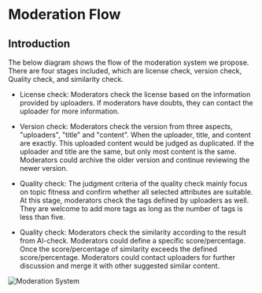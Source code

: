 #  Moderation Flow
## Introduction
The below diagram shows the flow of the moderation system we propose. There are four stages included, which are license check, version check, Quality check, and similarity check.

* License check:
Moderators check the license based on the information provided by uploaders. If moderators have doubts, they can contact the uploader for more information.

* Version check:
Moderators check the version from three aspects, "uploaders", "title" and "content". When the uploader, title, and content are exactly. This uploaded content would be judged as duplicated. If the uploader and title are the same, but only most content is the same. Moderators could archive the older version and continue reviewing the newer version.

* Quality check:
The judgment criteria of the quality check mainly focus on topic fitness and confirm whether all selected attributes are suitable. At this stage, moderators check the tags defined by uploaders as well. They are welcome to add more tags as long as the number of tags is less than five.

* Quality check:
Moderators check the similarity according to the result from AI-check. Moderators could define a specific score/percentage. Once the score/percentage of similarity exceeds the defined score/percentage. Moderators could contact uploaders for further discussion and merge it with other suggested similar content.


![Moderation System](https://user-images.githubusercontent.com/80690817/202767447-97893836-afe3-49ae-b726-f73f549e8816.png)
